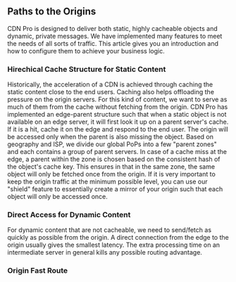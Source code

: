 ## Paths to the Origins

CDN Pro is designed to deliver both static, highly cacheable objects and dynamic, private messages.
We have implemented many features to meet the needs of all sorts of traffic.
This article gives you an introduction and how to configure them to achieve your business logic.

### Hirechical Cache Structure for Static Content

Historically, the acceleration of a CDN is achieved through caching the static content close to the end users.
Caching also helps offloading the pressure on the origin servers. For this kind of content, we want to serve as much of them
from the cache without fetching from the origin. CDN Pro has implemented an edge-parent structure such that when a static object is
not available on an edge server, it will first look it up on a parent server's cache.
If it is a hit, cache it on the edge and respond to the end user.
The origin will be accessed only when the parent is also missing the object.
Based on geography and ISP, we divide our global PoPs into a few "parent zones" and each contains a group of parent servers.
In case of a cache miss at the edge, a parent within the zone is chosen based on the consistent hash of the object's cache key.
This ensures in that in the same zone, the same object will only be fetched once from the origin.
If it is very important to keep the origin traffic at the minimum possible level, you can use our "shield" feature to essentially
create a mirror of your origin such that each object will only be accessed once.

### Direct Access for Dynamic Content

For dynamic content that are not cacheable, we need to send/fetch as quickly as possible from the origin.
A direct connection from the edge to the origin usually gives the smallest latency.
The extra processing time on an intermediate server in general kills any possible routing advantage.


### Origin Fast Route

